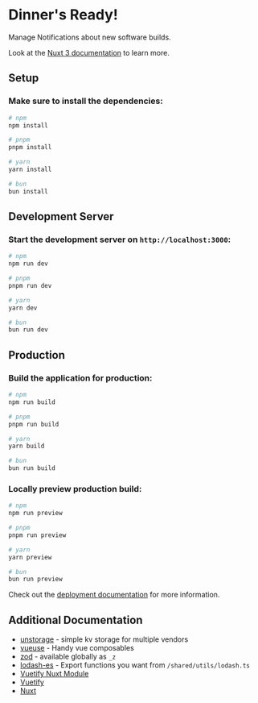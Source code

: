 # Dinner's Ready!

Manage Notifications about new software builds.

Look at the [Nuxt 3 documentation](https://nuxt.com/docs/getting-started/introduction) to learn more.

## Setup

### Make sure to install the dependencies:

```bash
# npm
npm install

# pnpm
pnpm install

# yarn
yarn install

# bun
bun install
```

## Development Server

### Start the development server on `http://localhost:3000`:

```bash
# npm
npm run dev

# pnpm
pnpm run dev

# yarn
yarn dev

# bun
bun run dev
```

## Production

### Build the application for production:

```bash
# npm
npm run build

# pnpm
pnpm run build

# yarn
yarn build

# bun
bun run build
```

### Locally preview production build:

```bash
# npm
npm run preview

# pnpm
pnpm run preview

# yarn
yarn preview

# bun
bun run preview
```

Check out the [deployment documentation](https://nuxt.com/docs/getting-started/deployment) for more information.


## Additional Documentation
- [unstorage](https://unstorage.unjs.io/guide) - simple kv storage for multiple vendors
- [vueuse](https://vueuse.org/guide/#nuxt) - Handy vue composables
- [zod](https://zod.dev/) - available globally as `_z`
- [lodash-es](https://lodash.com/) - Export functions you want from `/shared/utils/lodash.ts`
- [Vuetify Nuxt Module](https://nuxt.vuetifyjs.com/)
- [Vuetify](https://vuetifyjs.com/en/getting-started/installation/#installation)
- [Nuxt](https://nuxt.com/docs/getting-started/introduction)
